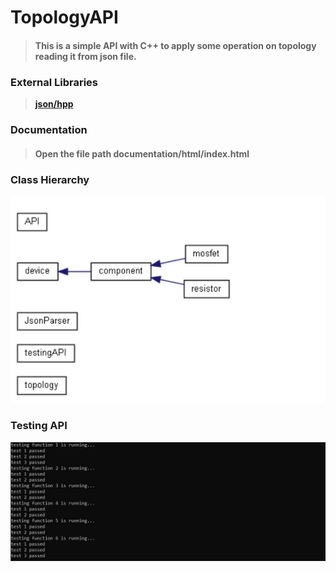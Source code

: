 # TopologyAPI
> #### This is a simple API with C++ to apply some operation on topology reading it from json file.

### External Libraries
> **[json/hpp](https://github.com/nlohmann/json)**

### Documentation

> #### Open the file path **documentation/html/index.html**

### Class  Hierarchy

![image](./snapshots/hierarchy.jpg)

### Testing API
![image](./snapshots/runningTesting.jpg)